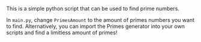 This is a simple python script that can be used to find prime numbers.

In `main.py`, change `PrimesAmount` to the amount of primes numbers you want to find. Alternatively, you can import the Primes generator into your own scripts and find a limitless amount of primes!
